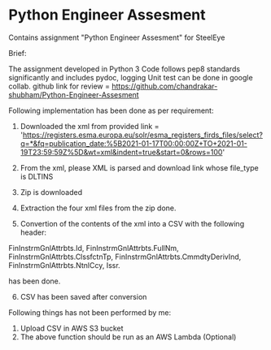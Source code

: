 # Python Engineer Assesment
Contains assignment "Python Engineer Assesment" for SteelEye

Brief:

The assignment developed in Python 3
Code follows pep8 standards significantly and includes pydoc, logging
Unit test can be done in google collab.
github link for review = https://github.com/chandrakar-shubham/Python-Engineer-Assesment

Following implementation has been done as per requirement:

1. Downloaded the xml from provided link = 'https://registers.esma.europa.eu/solr/esma_registers_firds_files/select?q=*&fq=publication_date:%5B2021-01-17T00:00:00Z+TO+2021-01-19T23:59:59Z%5D&wt=xml&indent=true&start=0&rows=100'

2. From the xml, please XML is parsed and download link whose file_type is DLTINS

3. Zip is downloaded

4. Extraction the four xml files from the zip done.

5. Convertion of the contents of the xml into a CSV with the following header:

FinInstrmGnlAttrbts.Id,
FinInstrmGnlAttrbts.FullNm,
FinInstrmGnlAttrbts.ClssfctnTp,
FinInstrmGnlAttrbts.CmmdtyDerivInd,
FinInstrmGnlAttrbts.NtnlCcy,
Issr.

has been done. 


6. CSV has been saved after conversion

Following things has not been performed by me:

1. Upload CSV in AWS S3 bucket
2. The above function should be run as an AWS Lambda (Optional)
